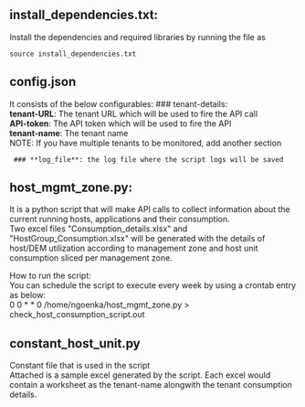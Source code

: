 
 ## install_dependencies.txt:  
   Install the dependencies and required libraries by running the file as 
   ```
   source install_dependencies.txt
   ```
 
 ## config.json  
   It consists of the below configurables:
     ### tenant-details:  
         **tenant-URL**: The tenant URL which will be used to fire the API call  
         **API-token**: The API token which will be used to fire the API  
         **tenant-name**: The tenant name  
        NOTE: If you have multiple tenants to be monitored, add another section  

     ### **log_file**: the log file where the script logs will be saved  
   
## host_mgmt_zone.py:  
It is a python script that will make API calls to collect information about the current running hosts, applications and their consumption.  
Two excel files "Consumption_details.xlsx" and "HostGroup_Consumption.xlsx" will be generated with the details of host/DEM utilization according to management zone and host unit consumption sliced per management zone.  

How to run the script:  
You can schedule the script to execute every week by using a crontab entry as below:  
0 0 * * 0 /home/ngoenka/host_mgmt_zone.py > check_host_consumption_script.out  

## constant_host_unit.py  
Constant file that is used in the script  
Attached is a sample excel generated by the script. Each excel would contain a worksheet as the tenant-name alongwith the tenant consumption details.  
